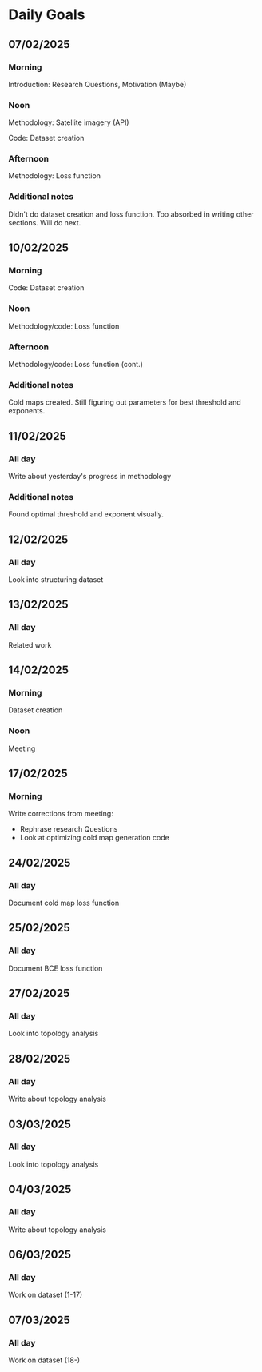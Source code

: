 # Daily Goals


## 07/02/2025

### Morning

Introduction: Research Questions, Motivation (Maybe)

### Noon

Methodology: Satellite imagery (API)

Code: Dataset creation

### Afternoon

Methodology: Loss function

### Additional notes

Didn't do dataset creation and loss function. Too absorbed in writing other sections. Will do next.



## 10/02/2025

### Morning

Code: Dataset creation

### Noon

Methodology/code: Loss function

### Afternoon

Methodology/code: Loss function (cont.)

### Additional notes

Cold maps created. Still figuring out parameters for best threshold and exponents.



## 11/02/2025

### All day

Write about yesterday's progress in methodology

### Additional notes

Found optimal threshold and exponent visually.


## 12/02/2025

### All day

Look into structuring dataset

## 13/02/2025

### All day

Related work

## 14/02/2025

### Morning

Dataset creation

### Noon

Meeting

## 17/02/2025

### Morning

Write corrections from meeting:

- Rephrase research Questions
- Look at optimizing cold map generation code

## 24/02/2025

### All day

Document cold map loss function

## 25/02/2025

### All day

Document BCE loss function

## 27/02/2025

### All day

Look into topology analysis

## 28/02/2025

### All day

Write about topology analysis

## 03/03/2025

### All day

Look into topology analysis


## 04/03/2025

### All day

Write about topology analysis

## 06/03/2025

### All day

Work on dataset (1-17)

## 07/03/2025

### All day

Work on dataset (18-)
